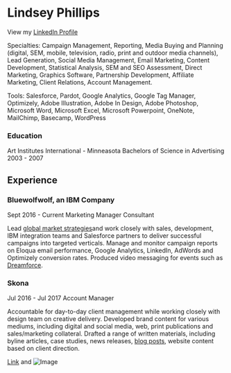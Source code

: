 # Lindsey Phillips
View my [LinkedIn Profile](https://www.linkedin.com/in/lyndzie)

Specialties: Campaign Management, Reporting, Media Buying and Planning (digital, SEM, mobile, television, radio, print and outdoor media channels), Lead Generation, Social Media Management, Email Marketing, Content Development, Statistical Analysis, SEM and SEO Assessment, Direct Marketing, Graphics Software, Partnership Development, Affiliate Marketing, Client Relations, Account Management. 

Tools: Salesforce, Pardot, Google Analytics, Google Tag Manager, Optimizely, Adobe Illustration, Adobe In Design, Adobe Photoshop, Microsoft Word, Microsoft Excel, Microsoft Powerpoint, OneNote, MailChimp, Basecamp, WordPress

### Education

Art Institutes International - Minneasota
Bachelors of Science in Advertising
2003 - 2007

## Experience
### Bluewolfwolf, an IBM Company 
Sept 2016 - Current
Marketing Manager Consultant 

Lead [global market strategies](http://www.bluewolf.com/event/unlock-siebel-salesforce-eguide)and work closely with sales, development, IBM integration teams and Salesforce partners to deliver successful campaigns into targeted verticals. Manage and monitor campaign reports on Eloqua email performance, Google Analytics, LinkedIn, AdWords and Optimizely conversion rates. Produced video messaging for events such as [Dreamforce](https://www.youtube.com/watch?v=F5Ob68ujAlw).

### Skona
Jul 2016 - Jul 2017
Account Manager

Accountable for day-to-day client management while working closely with design team on creative delivery. Developed brand content for various mediums, including digital and social media, web, print publications and sales/marketing collateral. Drafted a range of written materials, including byline articles, case studies, news releases, [blog posts](http://www.skona.com/blog/230), website content based on client direction.

[Link](url) and ![Image](src)
